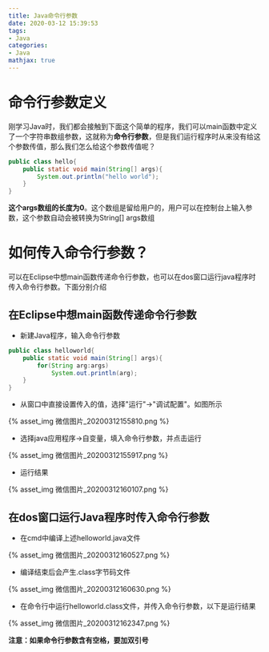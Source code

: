 ```yaml
---
title: Java命令行参数
date: 2020-03-12 15:39:53
tags:
- Java
categories:
- Java
mathjax: true
---
```


# 命令行参数定义

刚学习Java时，我们都会接触到下面这个简单的程序，我们可以main函数中定义了一个字符串数组参数，这就称为**命令行参数**，但是我们运行程序时从来没有给这个参数传值，那么我们怎么给这个参数传值呢？

```java
public class hello{
    public static void main(String[] args){
        System.out.println("hello world");
    }
}
```

**这个args数组的长度为0**。这个数组是留给用户的，用户可以在控制台上输入参数，这个参数自动会被转换为String[] args数组



# 如何传入命令行参数？

可以在Eclipse中想main函数传递命令行参数，也可以在dos窗口运行java程序时传入命令行参数。下面分别介绍

## 在Eclipse中想main函数传递命令行参数

- 新建Java程序，输入命令行参数

```java
public class helloworld{
    public static void main(String[] args){
        for(String arg:args)
        	System.out.println(arg);
    }
}
```

- 从窗口中直接设置传入的值，选择"运行"->"调试配置"。如图所示

{% asset_img 微信图片_20200312155810.png %}

- 选择java应用程序->自变量，填入命令行参数，并点击运行

{% asset_img 微信图片_20200312155917.png %}

- 运行结果

{% asset_img 微信图片_20200312160107.png %}

## 在dos窗口运行Java程序时传入命令行参数

- 在cmd中编译上述helloworld.java文件

{% asset_img 微信图片_20200312160527.png %}

- 编译结束后会产生.class字节码文件

{% asset_img 微信图片_20200312160630.png %}

- 在命令行中运行helloworld.class文件，并传入命令行参数，以下是运行结果

{% asset_img 微信图片_20200312162347.png %}

**注意：如果命令行参数含有空格，要加双引号**